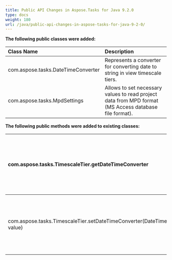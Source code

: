 ```yaml
---
title: Public API Changes in Aspose.Tasks for Java 9.2.0
type: docs
weight: 180
url: /java/public-api-changes-in-aspose-tasks-for-java-9-2-0/
---
```


**The following public classes were added:**

|Class Name|Description|
| :- | :- |
|com.aspose.tasks.DateTimeConverter|Represents a converter for converting date to string in view timescale tiers.|
|com.aspose.tasks.MpdSettings|Allows to set necessary values to read project data from MPD format (MS Access database file format).|
**The following public methods were added to existing classes:**

|com.aspose.tasks.TimescaleTier.getDateTimeConverter|Gets a callback function for handling rendering date tick in this tier.|
| :- | :- |
|com.aspose.tasks.TimescaleTier.setDateTimeConverter(DateTimeConverter value)|Sets a callback function for handling rendering date tick in this tier. |

